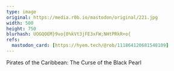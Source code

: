 ```yaml
---
type: image
original: https://media.r0b.io/mastodon/original/221.jpg
width: 500
height: 750
blurhash: UOGQOEM}9vo{0%kVt3jFE3xFW;NHtPRkR+o{
refs:
  mastodon_card: [https://hyem.tech/@rob/111864120681548109]
---
```


Pirates of the Caribbean: The Curse of the Black Pearl
